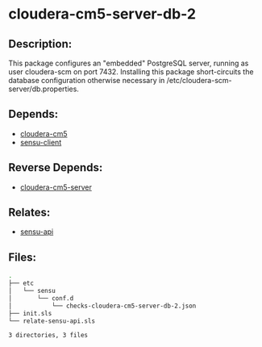 # cloudera-cm5-server-db-2

## Description:

This package configures an "embedded" PostgreSQL server, running as user
cloudera-scm on port 7432. Installing this package short-circuits the database
configuration otherwise necessary in /etc/cloudera-scm-server/db.properties.

## Depends:

  -  [cloudera-cm5](salt/cloudera-cm5)
  -  [sensu-client](salt/sensu-client)

## Reverse Depends:

  -  [cloudera-cm5-server](salt/cloudera-cm5-server)

## Relates:

  -  [sensu-api](salt/sensu-api)

## Files:

```bash
.
├── etc
│   └── sensu
│       └── conf.d
│           └── checks-cloudera-cm5-server-db-2.json
├── init.sls
└── relate-sensu-api.sls

3 directories, 3 files
```

